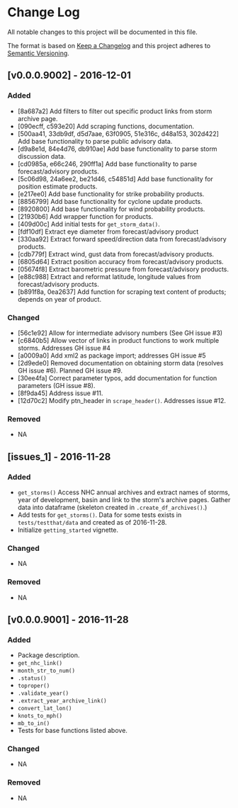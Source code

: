 # Change Log

All notable changes to this project will be documented in this file.

The format is based on [Keep a Changelog](http://keepachangelog.com/) and this project adheres to [Semantic Versioning](http://semver.org/).

## [v0.0.0.9002] - 2016-12-01

### Added
  - [8a687a2] Add filters to filter out specific product links from storm archive page.
  - [090ecff, c593e20] Add scraping functions, documentation.
  - [500aa41, 33db9df, d5d7aae, 63f0905, 51e316c, d48a153, 302d422] Add base functionality to parse public advisory data.
  - [d9a8e1d, 84e4d76, db910ae] Add base functionality to parse storm discussion data.
  - [cd0985a, e66c246, 290ff1a] Add base functionality to parse forecast/advisory products.
  - [5c06d98, 24a6ee2, be21d46, c54851d] Add base functionality for position estimate products.
  - [e217ee0] Add base functionality for strike probability products.
  - [8856799] Add base functionality for cyclone update products.
  - [8920800] Add base functionality for wind probability products.
  - [21930b6] Add wrapper function for products.
  - [409d00c] Add initial tests for `get_storm_data()`.
  - [fdf10df] Extract eye diameter from forecast/advisory product
  - [330aa92] Extract forward speed/direction data from forecast/advisory products.
  - [cdb779f] Extract wind, gust data from forecast/advisory products.
  - [6805d64] Extract position accuracy from forecast/advisory products.
  - [05674f8] Extract barometric pressure from forecast/advisory products.
  - [e88c988] Extract and reformat latitude, longitude values from forecast/advisory products.
  - [b891f8a, 0ea2637] Add function for scraping text content of products; depends on year of product.

### Changed
  - [56c1e92] Allow for intermediate advisory numbers (See GH issue #3)
  - [c6840b5] Allow vector of links in product functions to work multiple storms. Addresses GH issue #4
  - [a0009a0] Add xml2 as package import; addresses GH issue #5
  - [2d9ede0] Removed documentation on obtaining storm data (resolves GH issue #6). Planned GH issue #9.
  - [30ee4fa] Correct parameter typos, add documentation for function parameters (GH issue #8).
  - [8f9da45] Address issue #11.
  - [12d70c2] Modify ptn_header in `scrape_header()`. Addresses issue #12.

### Removed
  - NA

## [issues_1] - 2016-11-28

### Added
  - `get_storms()` Access NHC annual archives and extract names of storms, year of development, basin and link to the storm's archive pages. Gather data into dataframe (skeleton created in `.create_df_archives()`.)
  - Add tests for `get_storms()`. Data for some tests exists in `tests/testthat/data` and created as of 2016-11-28.
  - Initialize `getting_started` vignette.

### Changed
  - NA

### Removed
  - NA

## [v0.0.0.9001] - 2016-11-28

### Added
  - Package description.
  - `get_nhc_link()`
  - `month_str_to_num()`
  - `.status()`
  - `toproper()`
  - `.validate_year()`
  - `.extract_year_archive_link()`
  - `convert_lat_lon()`
  - `knots_to_mph()`
  - `mb_to_in()`
  - Tests for base functions listed above.

### Changed
  - NA

### Removed
  - NA
